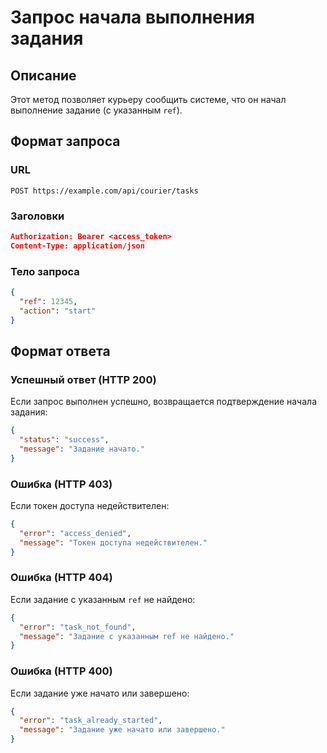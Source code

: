 # Запрос начала выполнения задания

## Описание
Этот метод позволяет курьеру сообщить системе, что он начал выполнение задание (с указанным `ref`).

## Формат запроса
### URL
```
POST https://example.com/api/courier/tasks
```

### Заголовки
```json
Authorization: Bearer <access_token>
Content-Type: application/json
```

### Тело запроса
```json
{
  "ref": 12345,
  "action": "start"
}
```

## Формат ответа
### Успешный ответ (HTTP 200)
Если запрос выполнен успешно, возвращается подтверждение начала задания:
```json
{
  "status": "success",
  "message": "Задание начато."
}
```

### Ошибка (HTTP 403)
Если токен доступа недействителен:
```json
{
  "error": "access_denied",
  "message": "Токен доступа недействителен."
}
```

### Ошибка (HTTP 404)
Если задание с указанным `ref` не найдено:
```json
{
  "error": "task_not_found",
  "message": "Задание с указанным ref не найдено."
}
```

### Ошибка (HTTP 400)
Если задание уже начато или завершено:
```json
{
  "error": "task_already_started",
  "message": "Задание уже начато или завершено."
}
``` 
